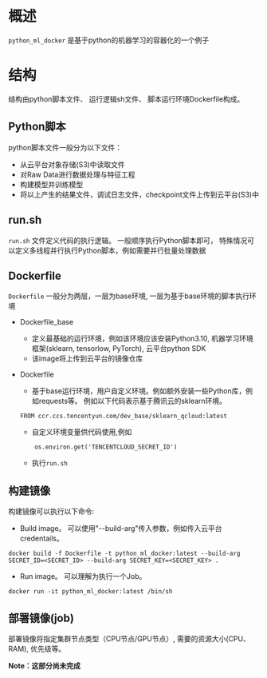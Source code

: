 # 概述
`python_ml_docker` 是基于python的机器学习的容器化的一个例子

# 结构
结构由python脚本文件、 运行逻辑sh文件、 脚本运行环境Dockerfile构成。

## Python脚本
python脚本文件一般分为以下文件：
- 从云平台对象存储(S3)中读取文件
- 对Raw Data进行数据处理与特征工程
- 构建模型并训练模型
- 将以上产生的结果文件，调试日志文件，checkpoint文件上传到云平台(S3)中

## run.sh
`run.sh` 文件定义代码的执行逻辑。 一般顺序执行Python脚本即可， 特殊情况可以定义多线程并行执行Python脚本，例如需要并行批量处理数据

## Dockerfile 
`Dockerfile` 一般分为两层，一层为base环境, 一层为基于base环境的脚本执行环境
- Dockerfile_base
    - 定义最基础的运行环境，例如该环境应该安装Python3.10, 机器学习环境框架(sklearn, tensorlow, PyTorch), 云平台python SDK
    - 该image将上传到云平台的镜像仓库
- Dockerfile
    - 基于base运行环境，用户自定义环境。例如额外安装一些Python库，例如requests等。 例如以下代码表示基于腾讯云的sklearn环境。
    
    ```
    FROM ccr.ccs.tencentyun.com/dev_base/sklearn_qcloud:latest
    ```
    
    - 自定义环境变量供代码使用,例如
    
    ```
        os.environ.get('TENCENTCLOUD_SECRET_ID')
    ```
    
    - 执行`run.sh`

## 构建镜像
构建镜像可以执行以下命令:

- Build image。 可以使用"--build-arg"传入参数，例如传入云平台credentails。
    
```
docker build -f Dockerfile -t python_ml_docker:latest --build-arg SECRET_ID=<SECRET_ID> --build-arg SECRET_KEY=<SECRET_KEY> .
```  
    
- Run image。 可以理解为执行一个Job。

```
docker run -it python_ml_docker:latest /bin/sh
```

## 部署镜像(job)
部署镜像将指定集群节点类型（CPU节点/GPU节点）, 需要的资源大小(CPU、RAM), 优先级等。

<b>Note：<b>这部分尚未完成

